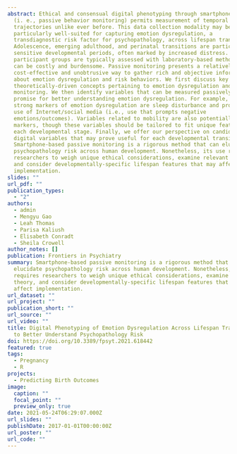 ```yaml
---
abstract: Ethical and consensual digital phenotyping through smartphone activity
  (i. e., passive behavior monitoring) permits measurement of temporal risk
  trajectories unlike ever before. This data collection modality may be
  particularly well-suited for capturing emotion dysregulation, a
  transdiagnostic risk factor for psychopathology, across lifespan transitions.
  Adolescence, emerging adulthood, and perinatal transitions are particularly
  sensitive developmental periods, often marked by increased distress. These
  participant groups are typically assessed with laboratory-based methods that
  can be costly and burdensome. Passive monitoring presents a relatively
  cost-effective and unobtrusive way to gather rich and objective information
  about emotion dysregulation and risk behaviors. We first discuss key
  theoretically-driven concepts pertaining to emotion dysregulation and passive
  monitoring. We then identify variables that can be measured passively and hold
  promise for better understanding emotion dysregulation. For example, two
  strong markers of emotion dysregulation are sleep disturbance and problematic
  use of Internet/social media (i.e., use that prompts negative
  emotions/outcomes). Variables related to mobility are also potentially useful
  markers, though these variables should be tailored to fit unique features of
  each developmental stage. Finally, we offer our perspective on candidate
  digital variables that may prove useful for each developmental transition.
  Smartphone-based passive monitoring is a rigorous method that can elucidate
  psychopathology risk across human development. Nonetheless, its use requires
  researchers to weigh unique ethical considerations, examine relevant theory,
  and consider developmentally-specific lifespan features that may affect
  implementation.
slides: ""
url_pdf: ""
publication_types:
  - "2"
authors:
  - admin
  - Mengyu Gao
  - Leah Thomas
  - Parisa Kaliush
  - Elisabeth Conradt
  - Sheila Crowell
author_notes: []
publication: Frontiers in Psychiatry
summary: Smartphone-based passive monitoring is a rigorous method that can
  elucidate psychopathology risk across human development. Nonetheless, its use
  requires researchers to weigh unique ethical considerations, examine relevant
  theory, and consider developmentally-specific lifespan features that may
  affect implementation.
url_dataset: ""
url_project: ""
publication_short: ""
url_source: ""
url_video: ""
title: Digital Phenotyping of Emotion Dysregulation Across Lifespan Transitions
  to Better Understand Psychopathology Risk
doi: https://doi.org/10.3389/fpsyt.2021.618442
featured: true
tags:
  - Pregnancy
  - R
projects:
  - Predicting Birth Outcomes
image:
  caption: ""
  focal_point: ""
  preview_only: true
date: 2021-05-24T06:29:07.000Z
url_slides: ""
publishDate: 2017-01-01T00:00:00Z
url_poster: ""
url_code: ""
---
```

